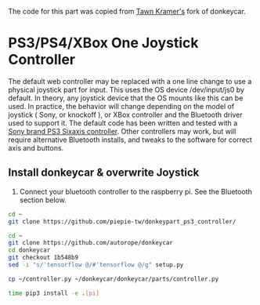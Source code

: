 The code for this part was copied from [Tawn Kramer's](https://github.com/tawnkramer/donkey) fork of donkeycar.

# PS3/PS4/XBox One Joystick Controller

The default web controller may be replaced with a one line change to use a physical joystick part for input. This uses
the OS device /dev/input/js0 by default. In theory, any joystick device that the OS mounts like this can be used. In
practice, the behavior will change depending on the model of joystick ( Sony, or knockoff ), or XBox controller
and the Bluetooth driver used to support it. The default code has been written and tested with
 a [Sony brand PS3 Sixaxis controller](https://www.amazon.com/Dualshock-Wireless-Controller-Charcoal-playstation-3).
 Other controllers may work, but will require alternative Bluetooth installs, and tweaks to the software for correct
 axis and buttons.

## Install donkeycar & overwrite Joystick

1. Connect your bluetooth controller to the raspberry pi. See the Bluetooth section below.
```bash
cd ~
git clone https://github.com/piepie-tw/donkeypart_ps3_controller/

cd ~
git clone https://github.com/autorope/donkeycar
cd donkeycar
git checkout 1b548b9
sed -i "s/'tensorflow @/#'tensorflow @/g" setup.py

cp ~/controller.py ~/donkeycar/donkeycar/parts/controller.py

time pip3 install -e .[pi]
```
